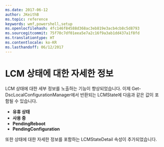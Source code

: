 ```yaml
---
ms.date: 2017-06-12
author: JKeithB
ms.topic: reference
keywords: wmf,powershell,setup
ms.openlocfilehash: 4fc146f84588d368ac3eb819e3acb4cb8c5d8793
ms.sourcegitcommit: 75f70c7df01eea5e7a2c16f9a3ab1dd437a1f8fd
ms.translationtype: HT
ms.contentlocale: ko-KR
ms.lasthandoff: 06/12/2017
---
```

# <a name="detailed-information-about-lcm-state"></a>LCM 상태에 대한 자세한 정보

LCM 상태에 대한 세부 정보를 노출하는 기능이 향상되었습니다. 이제 Get-DscLocalConfigurationManager에서 반환되는 LCMState에 다음과 같은 값이 포함될 수 있습니다.

* **유휴 상태**
* **사용 중**
* **PendingReboot**
* **PendingConfiguration**

또한 상태에 대한 자세한 정보를 포함하는 LCMStateDetail 속성이 추가되었습니다.

